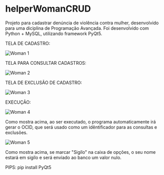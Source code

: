 # helperWomanCRUD
Projeto para cadastrar denúncia de violência contra mulher, desenvolvido para uma diciplina de Programação Avançada. Foi desenvolvido com Python + MySQL, utilizando framework PyQt5.

TELA DE CADASTRO:

![Woman 1](https://user-images.githubusercontent.com/72817491/97472947-29c40d80-1929-11eb-8e02-442259e2ce4c.PNG)

TELA PARA CONSULTAR CADASTROS:

![Woman 2](https://user-images.githubusercontent.com/72817491/97473970-588eb380-192a-11eb-9afc-9ffc6d7a2c02.PNG)

TELA DE EXCLUSÃO DE CADASTRO:

![Woman 3](https://user-images.githubusercontent.com/72817491/97474297-bb804a80-192a-11eb-94b6-f567a3c2dd5c.PNG)

EXECUÇÃO:

![Woman 4](https://user-images.githubusercontent.com/72817491/97474762-35183880-192b-11eb-8895-d8168c9422ae.PNG)

Como mostra acima, ao ser executado, o programa automaticamente irá gerar o OCID, que será usado como um idêntificador para as consultas e exclusões.

![Woman 5](https://user-images.githubusercontent.com/72817491/97475352-e919c380-192b-11eb-99b1-a19a6fd1e81b.PNG)

Como mostra acima, se marcar "Sigílo" na caixa de opções, o seu nome estará em sigílo e será enviado ao banco um valor nulo.

PIPS: pip install PyQt5
